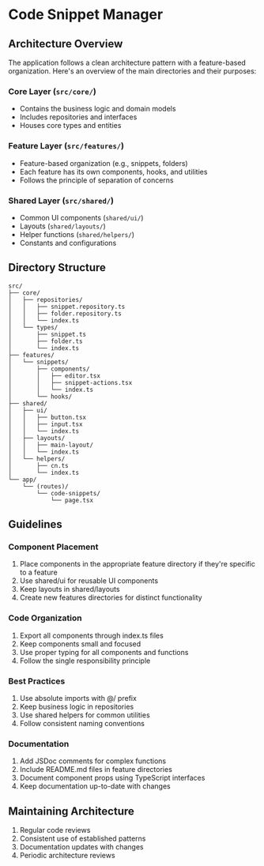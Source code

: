 # Code Snippet Manager

## Architecture Overview

The application follows a clean architecture pattern with a feature-based organization. Here's an overview of the main directories and their purposes:

### Core Layer (`src/core/`)
- Contains the business logic and domain models
- Includes repositories and interfaces
- Houses core types and entities

### Feature Layer (`src/features/`)
- Feature-based organization (e.g., snippets, folders)
- Each feature has its own components, hooks, and utilities
- Follows the principle of separation of concerns

### Shared Layer (`src/shared/`)
- Common UI components (`shared/ui/`)
- Layouts (`shared/layouts/`)
- Helper functions (`shared/helpers/`)
- Constants and configurations

## Directory Structure

```
src/
├── core/
│   ├── repositories/
│   │   ├── snippet.repository.ts
│   │   ├── folder.repository.ts
│   │   └── index.ts
│   └── types/
│       ├── snippet.ts
│       ├── folder.ts
│       └── index.ts
├── features/
│   └── snippets/
│       ├── components/
│       │   ├── editor.tsx
│       │   ├── snippet-actions.tsx
│       │   └── index.ts
│       └── hooks/
├── shared/
│   ├── ui/
│   │   ├── button.tsx
│   │   ├── input.tsx
│   │   └── index.ts
│   ├── layouts/
│   │   ├── main-layout/
│   │   └── index.ts
│   └── helpers/
│       ├── cn.ts
│       └── index.ts
└── app/
    └── (routes)/
        └── code-snippets/
            └── page.tsx
```

## Guidelines

### Component Placement
1. Place components in the appropriate feature directory if they're specific to a feature
2. Use shared/ui for reusable UI components
3. Keep layouts in shared/layouts
4. Create new features directories for distinct functionality

### Code Organization
1. Export all components through index.ts files
2. Keep components small and focused
3. Use proper typing for all components and functions
4. Follow the single responsibility principle

### Best Practices
1. Use absolute imports with @/ prefix
2. Keep business logic in repositories
3. Use shared helpers for common utilities
4. Follow consistent naming conventions

### Documentation
1. Add JSDoc comments for complex functions
2. Include README.md files in feature directories
3. Document component props using TypeScript interfaces
4. Keep documentation up-to-date with changes

## Maintaining Architecture

1. Regular code reviews
2. Consistent use of established patterns
3. Documentation updates with changes
4. Periodic architecture reviews